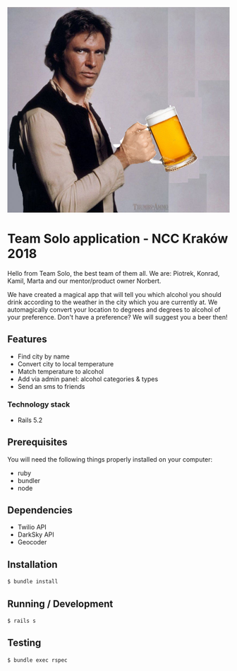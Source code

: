 ![Drunk Solo](/doc/solo-beer.jpg?raw=true "Drunk Solo")

# Team Solo application - NCC Kraków 2018

Hello from Team Solo, the best team of them all.
We are: Piotrek, Konrad, Kamil, Marta and our mentor/product owner Norbert.

We have created a magical app that will tell you which alcohol you should drink according to the weather in the city which you are currently at.
We automagically convert your location to degrees and degrees to alcohol of your preference. Don't have a preference? We will suggest you a beer then!

## Features

* Find city by name
* Convert city to local temperature
* Match temperature to alcohol
* Add via admin panel: alcohol categories & types
* Send an sms to friends


### Technology stack
 * Rails 5.2


## Prerequisites

You will need the following things properly installed on your computer:
 * ruby
 * bundler
 * node

## Dependencies
  * Twilio API
  * DarkSky API
  * Geocoder

## Installation

```sh
$ bundle install
```

## Running / Development


```sh
$ rails s
```

## Testing

```sh
$ bundle exec rspec
```
